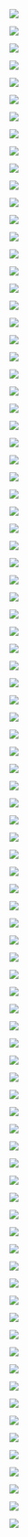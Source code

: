 <p><img src='./image/01.p77.png'></p>
<p><img src='./image/02.p78.png'></p>
<p><img src='./image/03.p81.png'></p>
<p><img src='./image/04.p82.dio.svg'></p>
<p><img src='./image/05.p83.png'></p>
<p><img src='./image/06.p84.png'></p>
<p><img src='./image/07.p86.png'></p>
<p><img src='./image/08.p85.png'></p>
<p><img src='./image/09.p87.png'></p>
<p><img src='./image/10.p88.png'></p>
<p><img src='./image/11.p89.png'></p>
<p><img src='./image/12.p90.png'></p>
<p><img src='./image/13.p92.png'></p>
<p><img src='./image/14.p91.png'></p>
<p><img src='./image/15.p93.png'></p>
<p><img src='./image/16.p94.png'></p>
<p><img src='./image/17.p95.png'></p>
<p><img src='./image/18.p96.png'></p>
<p><img src='./image/19.p97.png'></p>
<p><img src='./image/20.p98.png'></p>
<p><img src='./image/21.p99.png'></p>
<p><img src='./image/22.p100.png'></p>
<p><img src='./image/23.p101.png'></p>
<p><img src='./image/24.p102.png'></p>
<p><img src='./image/25.p103.png'></p>
<p><img src='./image/26.p104.png'></p>
<p><img src='./image/27.p105.png'></p>
<p><img src='./image/28.p106.dio.svg'></p>
<p><img src='./image/29.p01.png'></p>
<p><img src='./image/30.p02.png'></p>
<p><img src='./image/31.p03.png'></p>
<p><img src='./image/32.p05.png'></p>
<p><img src='./image/33.p06.png'></p>
<p><img src='./image/34.p07.png'></p>
<p><img src='./image/35.p08.png'></p>
<p><img src='./image/36.p09.png'></p>
<p><img src='./image/37.p10.png'></p>
<p><img src='./image/37.p11.png'></p>
<p><img src='./image/38.p12.png'></p>
<p><img src='./image/38.p14.png'></p>
<p><img src='./image/39.p15.png'></p>
<p><img src='./image/40.p16.png'></p>
<p><img src='./image/41.p18.png'></p>
<p><img src='./image/42.p19.png'></p>
<p><img src='./image/43.p21.png'></p>
<p><img src='./image/44.p22.png'></p>
<p><img src='./image/45.p23.png'></p>
<p><img src='./image/46.p24.png'></p>
<p><img src='./image/47.p25.png'></p>
<p><img src='./image/48.p26.png'></p>
<p><img src='./image/49.p27.png'></p>
<p><img src='./image/50.p29.png'></p>
<p><img src='./image/51.p28.png'></p>
<p><img src='./image/52.p30.png'></p>
<p><img src='./image/53.p31.dio.svg'></p>
<p><img src='./image/54.p32.png'></p>
<p><img src='./image/54.p34.dio.svg'></p>
<p><img src='./image/56.p34.png'></p>
<p><img src='./image/57.p35.png'></p>
<p><img src='./image/58.p36.dio.svg'></p>
<p><img src='./image/59.p39.png'></p>
<p><img src='./image/60.p40.png'></p>
<p><img src='./image/61.p41.dio.svg'></p>
<p><img src='./image/62.p42.dio.svg'></p>
<p><img src='./image/63.p57.png'></p>
<p><img src='./image/64.p58.png'></p>
<p><img src='./image/65.p56.png'></p>
<p><img src='./image/66.p60.png'></p>
<p><img src='./image/67.p68.png'></p>
<p><img src='./image/68.p69.png'></p>
<p><img src='./image/69.p76.png'></p>
<p><img src='./image/70.p70.png'></p>
<p><img src='./image/71.p71.png'></p>
<p><img src='./image/72.p72.png'></p>
<p><img src='./image/73.p73.png'></p>
<p><img src='./image/74.p74.png'></p>
<p><img src='./image/76.p76.png'></p>
<p><img src='./image/77.p77.png'></p>
<p><img src='./image/78.p78.png'></p>
<p><img src='./image/79.p80.png'></p>
<p><img src='./image/80.p81.png'></p>
<p><img src='./image/81.p83.png'></p>
<p><img src='./image/82.p84.png'></p>
<p><img src='./image/83.p86.png'></p>
<p><img src='./image/84.p87.png'></p>
<p><img src='./image/85.p89.png'></p>
<p><img src='./image/86.p91.png'></p>
<p><img src='./image/87.p93.png'></p>
<p><img src='./image/88.p94.dio.svg'></p>
